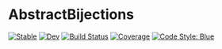 # AbstractBijections

[![Stable](https://img.shields.io/badge/docs-stable-blue.svg)](https://mtfishman.github.io/AbstractBijections.jl/stable)
[![Dev](https://img.shields.io/badge/docs-dev-blue.svg)](https://mtfishman.github.io/AbstractBijections.jl/dev)
[![Build Status](https://github.com/mtfishman/AbstractBijections.jl/actions/workflows/CI.yml/badge.svg?branch=main)](https://github.com/mtfishman/AbstractBijections.jl/actions/workflows/CI.yml?query=branch%3Amain)
[![Coverage](https://codecov.io/gh/mtfishman/AbstractBijections.jl/branch/main/graph/badge.svg)](https://codecov.io/gh/mtfishman/AbstractBijections.jl)
[![Code Style: Blue](https://img.shields.io/badge/code%20style-blue-4495d1.svg)](https://github.com/invenia/BlueStyle)
